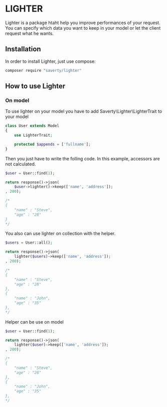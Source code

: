 # LIGHTER

<!-- [![Build Status](https://travis-ci.org/Zizaco/entrust.svg)](https://travis-ci.org/Zizaco/entrust)
[![Version](https://img.shields.io/packagist/v/Zizaco/entrust.svg)](https://packagist.org/packages/zizaco/entrust)
[![License](https://poser.pugx.org/zizaco/entrust/license.svg)](https://packagist.org/packages/zizaco/entrust)
[![Total Downloads](https://img.shields.io/packagist/dt/zizaco/entrust.svg)](https://packagist.org/packages/zizaco/entrust) -->


Lighter is a package htaht help you improve performances of your request. You can specify which data you want to keep in your model or let the client request what he wants. 

## Installation

In order to install Lighter, just use compose:

```bash
composer require "saverty/lighter"
```

## How to use Lighter

### On model

To use lighter on your model you have to add Saverty\Lighter\LighterTrait to your model

```php
class User extends Model
{
    use LighterTrait;

    protected $appends = ['fullname'];
}
```

Then you just have to write the folling code. In this example, accessors are not calculated. 
```php
$user = User::find(1);

return response()->json(
    $user->lighter()->keep(['name', 'address']);
, 200);

/*
{
    "name" : "Steve",
    "age" : "28" 
}
*/

```
You also can use lighter on collection with the helper.

```php
$users = User::all();

return response()->json(
    lighter($users)->keep(['name', 'address']);
, 200);

/*
{
    "name" : "Steve",
    "age" : "28" 
},
{
    "name" : "John",
    "age" : "35" 
},
*/

```
Helper can be use on model

```php
$user = User::find(1);

return response()->json(
    lighter($user)->keep(['name', 'address']);
, 200);

/*
{
    "name" : "Steve",
    "age" : "28" 
},
{
    "name" : "John",
    "age" : "35" 
},
*/

```
